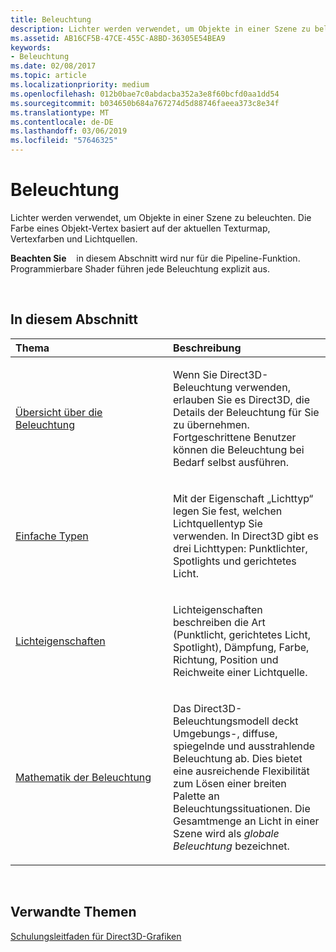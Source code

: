 ```yaml
---
title: Beleuchtung
description: Lichter werden verwendet, um Objekte in einer Szene zu beleuchten. Die Farbe eines Objekt-Vertex basiert auf der aktuellen Texturmap, Vertexfarben und Lichtquellen.
ms.assetid: AB16CF5B-47CE-455C-A8BD-36305E54BEA9
keywords:
- Beleuchtung
ms.date: 02/08/2017
ms.topic: article
ms.localizationpriority: medium
ms.openlocfilehash: 012b0bae7c0abdacba352a3e8f60bcfd0aa1dd54
ms.sourcegitcommit: b034650b684a767274d5d88746faeea373c8e34f
ms.translationtype: MT
ms.contentlocale: de-DE
ms.lasthandoff: 03/06/2019
ms.locfileid: "57646325"
---
```

# <a name="lighting"></a>Beleuchtung


Lichter werden verwendet, um Objekte in einer Szene zu beleuchten. Die Farbe eines Objekt-Vertex basiert auf der aktuellen Texturmap, Vertexfarben und Lichtquellen.

**Beachten Sie**    in diesem Abschnitt wird nur für die Pipeline-Funktion. Programmierbare Shader führen jede Beleuchtung explizit aus.

 

## <a name="span-idin-this-sectionspanin-this-section"></a><span id="in-this-section"></span>In diesem Abschnitt


<table>
<colgroup>
<col width="50%" />
<col width="50%" />
</colgroup>
<thead>
<tr class="header">
<th align="left">Thema</th>
<th align="left">Beschreibung</th>
</tr>
</thead>
<tbody>
<tr class="odd">
<td align="left"><p><a href="lighting-overview.md">Übersicht über die Beleuchtung</a></p></td>
<td align="left"><p>Wenn Sie Direct3D-Beleuchtung verwenden, erlauben Sie es Direct3D, die Details der Beleuchtung für Sie zu übernehmen. Fortgeschrittene Benutzer können die Beleuchtung bei Bedarf selbst ausführen.</p></td>
</tr>
<tr class="even">
<td align="left"><p><a href="light-types.md">Einfache Typen</a></p></td>
<td align="left"><p>Mit der Eigenschaft „Lichttyp“ legen Sie fest, welchen Lichtquellentyp Sie verwenden. In Direct3D gibt es drei Lichttypen: Punktlichter, Spotlights und gerichtetes Licht.</p></td>
</tr>
<tr class="odd">
<td align="left"><p><a href="light-properties.md">Lichteigenschaften</a></p></td>
<td align="left"><p>Lichteigenschaften beschreiben die Art (Punktlicht, gerichtetes Licht, Spotlight), Dämpfung, Farbe, Richtung, Position und Reichweite einer Lichtquelle.</p></td>
</tr>
<tr class="even">
<td align="left"><p><a href="mathematics-of-lighting.md">Mathematik der Beleuchtung</a></p></td>
<td align="left"><p>Das Direct3D-Beleuchtungsmodell deckt Umgebungs-, diffuse, spiegelnde und ausstrahlende Beleuchtung ab. Dies bietet eine ausreichende Flexibilität zum Lösen einer breiten Palette an Beleuchtungssituationen. Die Gesamtmenge an Licht in einer Szene wird als <em>globale Beleuchtung</em> bezeichnet.</p></td>
</tr>
</tbody>
</table>

 

## <a name="span-idrelated-topicsspanrelated-topics"></a><span id="related-topics"></span>Verwandte Themen


[Schulungsleitfaden für Direct3D-Grafiken](index.md)

 

 




